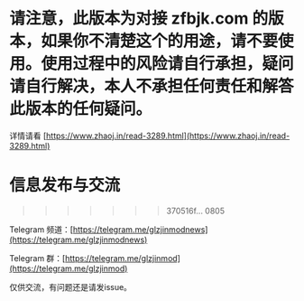 # 请注意，此版本为对接 zfbjk.com 的版本，如果你不清楚这个的用途，请不要使用。使用过程中的风险请自行承担，疑问请自行解决，本人不承担任何责任和解答此版本的任何疑问。

详情请看 
[https://www.zhaoj.in/read-3289.html](https://www.zhaoj.in/read-3289.html) 

# 信息发布与交流
>>>>>>> 370516f... 0805

Telegram 频道：[https://telegram.me/glzjinmodnews](https://telegram.me/glzjinmodnews)

Telegram 群：[https://telegram.me/glzjinmod](https://telegram.me/glzjinmod)

仅供交流，有问题还是请发issue。
